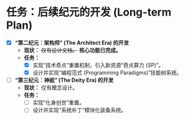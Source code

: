 # 任务：后续纪元的开发 (Long-term Plan)

- [x] **“第二纪元：架构师” (The Architect Era) 的开发**
    - **现状：** ~~仅有设计文档。~~ **核心功能已完成。**
    - **任务：**
        - [x] 实现“技术奇点”重置机制，引入新资源“奇点算力 (SP)”。
        - [x] 设计并实现“编程范式 (Programming Paradigms)”技能树系统。

- [ ] **“第三纪元：神祇” (The Deity Era) 的开发**
    - **现状：** 仅有概念设计。
    - **任务：**
        - [ ] 实现“化身创世”重置。
        - [ ] 设计并实现“系统补丁”模块化装备系统。